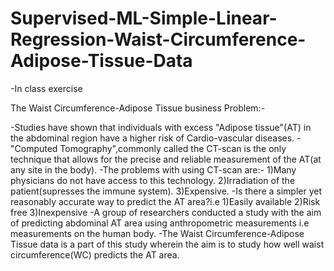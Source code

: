 # Supervised-ML-Simple-Linear-Regression-Waist-Circumference-Adipose-Tissue-Data

-In class exercise


The Waist Circumference-Adipose Tissue business Problem:-

-Studies have shown that individuals with excess "Adipose tissue"(AT) in the abdominal region have a higher risk of Cardio-vascular diseases.
-"Computed Tomography",commonly called the CT-scan is the only technique that allows for the precise and reliable measurement of the AT(at any site in the body).
-The problems with using CT-scan are:-
1)Many physicians do not have access to this technology.
2)Irradiation of the patient(supresses the immune system).
3)Expensive.
-Is there a simpler yet reasonably accurate way to predict the AT area?i.e
1)Easily available
2)Risk free
3)Inexpensive
-A group of researchers conducted a study with the aim of predicting abdominal AT area using anthropometric measurements i.e measurements on the human body.
-The Waist Circumference-Adipose Tissue data is a part of this study wherein the aim is to study how well waist circumference(WC) predicts the AT area.
